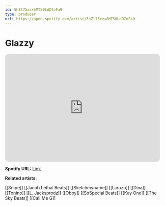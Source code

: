 ```yaml
---
id: 5hZl75xzx6MT50LdD7oFa9
type: producer
url: https://open.spotify.com/artist/5hZl75xzx6MT50LdD7oFa9
---
```

# Glazzy

<iframe style="border-radius:12px" src="https://open.spotify.com/embed/artist/5hZl75xzx6MT50LdD7oFa9" width="100%" height="352" frameBorder="0" allowfullscreen="" allow="autoplay; clipboard-write; encrypted-media; fullscreen; picture-in-picture" loading="lazy"></iframe>

**Spotify URL:** [Link](https://open.spotify.com/artist/5hZl75xzx6MT50LdD7oFa9)

**Related artists:**

[[Snipe]]
[[Jacob Lethal Beats]]
[[Sketchmyname]]
[[Laruzo]]
[[Dina]]
[[Tonino]]
[[L. Jacksprodz]]
[[Obby]]
[[SoSpecial Beats]]
[[Kay One]]
[[The Sky Beats]]
[[Call Me G]]
